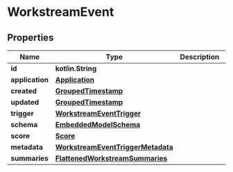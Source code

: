
# WorkstreamEvent

## Properties
Name | Type | Description | Notes
------------ | ------------- | ------------- | -------------
**id** | **kotlin.String** |  | 
**application** | [**Application**](Application) |  | 
**created** | [**GroupedTimestamp**](GroupedTimestamp) |  | 
**updated** | [**GroupedTimestamp**](GroupedTimestamp) |  | 
**trigger** | [**WorkstreamEventTrigger**](WorkstreamEventTrigger) |  | 
**schema** | [**EmbeddedModelSchema**](EmbeddedModelSchema) |  |  [optional]
**score** | [**Score**](Score) |  |  [optional]
**metadata** | [**WorkstreamEventTriggerMetadata**](WorkstreamEventTriggerMetadata) |  |  [optional]
**summaries** | [**FlattenedWorkstreamSummaries**](FlattenedWorkstreamSummaries) |  |  [optional]




